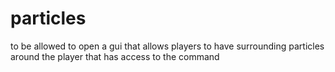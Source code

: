 # particles
to be allowed to open a gui that allows players to have surrounding particles around the player that has access to the command
